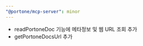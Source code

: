 ```yaml
---
"@portone/mcp-server": minor
---
```


- readPortoneDoc 기능에 메타정보 및 웹 URL 조회 추가
- getPortoneDocsUrl 추가
